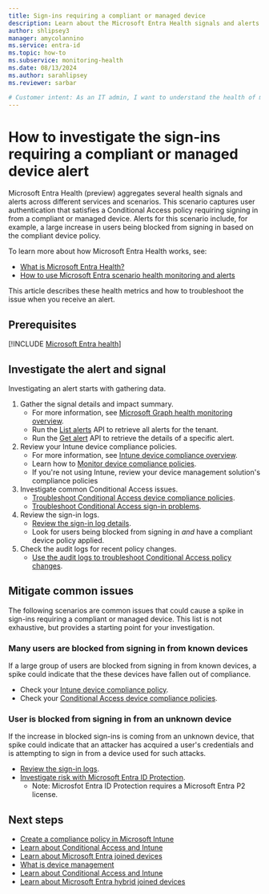 ```yaml
---
title: Sign-ins requiring a compliant or managed device
description: Learn about the Microsoft Entra Health signals and alerts for sign-ins that require a compliant or managed device
author: shlipsey3
manager: amycolannino
ms.service: entra-id
ms.topic: how-to
ms.subservice: monitoring-health
ms.date: 08/13/2024
ms.author: sarahlipsey
ms.reviewer: sarbar

# Customer intent: As an IT admin, I want to understand the health of my tenant through identity related signals and alerts so I can proactively address issues and maintain a healthy tenant.
---
```


# How to investigate the sign-ins requiring a compliant or managed device alert

Microsoft Entra Health (preview) aggregates several health signals and alerts across different services and scenarios. This scenario captures user authentication that satisfies a Conditional Access policy requiring signing in from a compliant or managed device. Alerts for this scenario include, for example, a large increase in users being blocked from signing in based on the compliant device policy.

To learn more about how Microsoft Entra Health works, see:

- [What is Microsoft Entra Health?](concept-microsoft-entra-health.md)
- [How to use Microsoft Entra scenario health monitoring and alerts](howto-use-health-scenario-alerts.md)

This article describes these health metrics and how to troubleshoot the issue when you receive an alert.

## Prerequisites

[!INCLUDE [Microsoft Entra health](../../includes/licensing-health.md)]

## Investigate the alert and signal

Investigating an alert starts with gathering data.

1. Gather the signal details and impact summary.
    - For more information, see [Microsoft Graph health monitoring overview](/graph/api/resources/healthmonitoring-overview?view=graph-rest-beta&preserve-view=true).
    - Run the [List alerts](/graph/api/healthmonitoring-healthmonitoringroot-list-alerts?view=graph-rest-beta&preserve-view=true) API to retrieve all alerts for the tenant.
    - Run the [Get alert](/graph/api/healthmonitoring-alert-get?view=graph-rest-beta&preserve-view=true) API to retrieve the details of a specific alert.
1. Review your Intune device compliance policies.
    - For more information, see [Intune device compliance overview](/mem/intune/protect/device-compliance-get-started).
    - Learn how to [Monitor device compliance policies](/mem/intune/protect/compliance-policy-monitor).
    - If you're not using Intune, review your device management solution's compliance policies
1. Investigate common Conditional Access issues.
    - [Troubleshoot Conditional Access device compliance policies](/troubleshoot/mem/intune/device-protection/troubleshoot-conditional-access#devices-appear-compliant-but-users-are-still-blocked).
    - [Troubleshoot Conditional Access sign-in problems](../conditional-access/troubleshoot-conditional-access.md).
1. Review the sign-in logs.
    - [Review the sign-in log details](concept-sign-in-log-activity-details.md).
    - Look for users being blocked from signing in *and* have a compliant device policy applied.
1. Check the audit logs for recent policy changes.
    - [Use the audit logs to troubleshoot Conditional Access policy changes](../conditional-access/troubleshoot-policy-changes-audit-log.md).

## Mitigate common issues

The following scenarios are common issues that could cause a spike in sign-ins requiring a compliant or managed device. This list is not exhaustive, but provides a starting point for your investigation.

### Many users are blocked from signing in from known devices

If a large group of users are blocked from signing in from known devices, a spike could indicate that the these devices have fallen out of compliance.

- Check your [Intune device compliance policy](/mem/intune/protect/device-compliance-get-started).
- Check your [Conditional Access device compliance policies](/troubleshoot/mem/intune/device-protection/troubleshoot-conditional-access#devices-appear-compliant-but-users-are-still-blocked).

### User is blocked from signing in from an unknown device

If the increase in blocked sign-ins is coming from an unknown device, that spike could indicate that an attacker has acquired a user's credentials and is attempting to sign in from a device used for such attacks.

- [Review the sign-in logs](../monitoring-health/concept-sign-in-log-activity-details.md).
- [Investigate risk with Microsoft Entra ID Protection](../../id-protection/howto-identity-protection-investigate-risk.md).
    - Note: Microsfot Entra ID Protection requires a Microsoft Entra P2 license.

## Next steps

- [Create a compliance policy in Microsoft Intune](/mem/intune/protect/create-compliance-policy)
- [Learn about Conditional Access and Intune](/mem/intune/protect/conditional-access)
- [Learn about Microsoft Entra joined devices](../devices/concept-directory-join.md)
- [What is device management](/mem/intune/fundamentals/what-is-device-management)
- [Learn about Conditional Access and Intune](/mem/intune/protect/conditional-access)
- [Learn about Microsoft Entra hybrid joined devices](../devices/concept-hybrid-join.md)